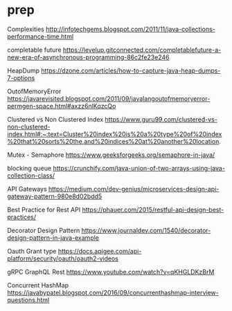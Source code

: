 # prep

Complexities
http://infotechgems.blogspot.com/2011/11/java-collections-performance-time.html


completable future
https://levelup.gitconnected.com/completablefuture-a-new-era-of-asynchronous-programming-86c2fe23e246


HeapDump
https://dzone.com/articles/how-to-capture-java-heap-dumps-7-options


OutofMemoryError
https://javarevisited.blogspot.com/2011/09/javalangoutofmemoryerror-permgen-space.html#axzz6nlKqzcQo


Clustered vs Non Clustered Index
https://www.guru99.com/clustered-vs-non-clustered-index.html#:~:text=Cluster%20index%20is%20a%20type%20of%20index%20that%20sorts%20the,and%20indices%20at%20another%20location.


Mutex - Semaphore
https://www.geeksforgeeks.org/semaphore-in-java/


blocking queue
https://crunchify.com/java-union-of-two-arrays-using-java-collection-class/


API Gateways
https://medium.com/dev-genius/microservices-design-api-gateway-pattern-980e8d02bdd5

Best Practice for Rest API
https://phauer.com/2015/restful-api-design-best-practices/

Decorator Design Pattern
https://www.journaldev.com/1540/decorator-design-pattern-in-java-example

Oauth Grant type 
https://docs.apigee.com/api-platform/security/oauth/oauth2-videos

gRPC GraphQL Rest
https://www.youtube.com/watch?v=qKHGLDKzBrM

Concurrent HashMap
https://javabypatel.blogspot.com/2016/09/concurrenthashmap-interview-questions.html
